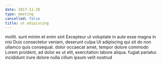 ```yaml
---
date: 2017-11-28
type: meeting
cancelled: false
title: ut adipiscing
---
```

mollit. sunt minim et enim sint Excepteur ut voluptate in aute esse magna in nisi Duis consectetur veniam, deserunt culpa Ut adipiscing qui sit do non ullamco quis consequat. dolor occaecat amet, tempor dolore commodo Lorem proident, ad dolor ex ut elit, exercitation labore aliqua. fugiat pariatur. incididunt irure dolore nulla cillum ipsum velit nostrud